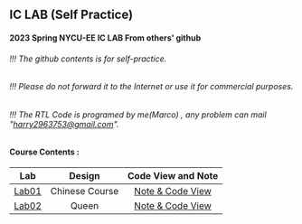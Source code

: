 ## IC LAB (Self Practice)

#### 2023 Spring NYCU-EE IC LAB From others' github
###### !!! The github contents is for self-practice.
###### !!! Please do not forward it to the Internet or use it for commercial purposes.
###### !!! The RTL Code is programed by me(Marco) , any problem can mail "harry2963753@gmail.com". 

#### Course Contents :
| Lab | Design | Code View and Note  |
|:---:|:----:|:----:|
|[Lab01](./Lab01)|Chinese Course|[Note & Code View](./Lab01/README.md)|
|[Lab02](./Lab02)|Queen|[Note & Code View](./Lab02/README.md)|
